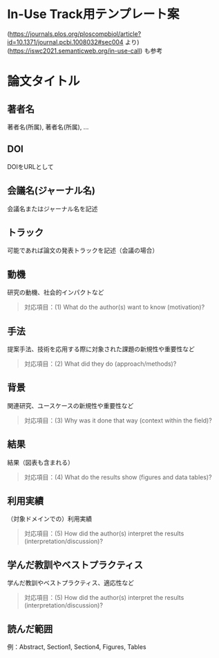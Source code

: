 # In-Use Track用テンプレート案
(https://journals.plos.org/ploscompbiol/article?id=10.1371/journal.pcbi.1008032#sec004 より)  
(https://iswc2021.semanticweb.org/in-use-call) も参考
# 論文タイトル                                                                                                                                                                         
## 著者名
著者名(所属), 著者名(所属), ... 
## DOI
DOIをURLとして
## 会議名(ジャーナル名)                                                                                                                                                         
会議名またはジャーナル名を記述
## トラック                                                                                                                                                              
可能であれば論文の発表トラックを記述（会議の場合）
## 動機
研究の動機、社会的インパクトなど  
> 対応項目：(1) What do the author(s) want to know (motivation)?
## 手法
提案手法、技術を応用する際に対象された課題の新規性や重要性など  
> 対応項目：(2) What did they do (approach/methods)?
## 背景
関連研究、ユースケースの新規性や重要性など  
> 対応項目：(3) Why was it done that way (context within the field)?
## 結果
結果（図表も含まれる）  
> 対応項目：(4) What do the results show (figures and data tables)?
## 利用実績
（対象ドメインでの）利用実績  
> 対応項目：(5) How did the author(s) interpret the results (interpretation/discussion)? 
## 学んだ教訓やベストプラクティス
学んだ教訓やベストプラクティス、適応性など  
> 対応項目：(5) How did the author(s) interpret the results (interpretation/discussion)?
## 読んだ範囲
例：Abstract, Section1, Section4, Figures, Tables

